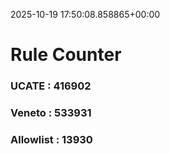 2025-10-19 17:50:08.858865+00:00
# Rule Counter 
 ### UCATE : 416902

 ### Veneto : 533931

 ### Allowlist : 13930